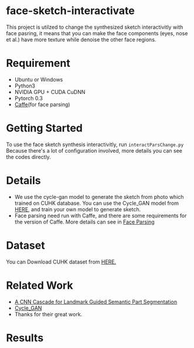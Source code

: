 # face-sketch-interactivate
This project is utilzed to change the synthesized sketch interactivitly with face pasring, it means that you can make the face components (eyes, nose et al.) have more texture while denoise the other face regions.
# Requirement
* Ubuntu or Windows
* Python3
* NVIDIA GPU + CUDA CuDNN
* Pytorch 0.3
* [Caffe](http://cs.nott.ac.uk/~psxasj/download.php?file=caffe-future.tar.gz)(for face parsing)
# Getting Started
To use the face sketch synthesis interactivitly, run ```interactParsChange.py```         
Because there's a lot of configuration involved, more details you can see the codes directly.

# Details
* We use the cycle-gan model to generate the sketch from photo which trained on CUHK database. You can use the Cycle_GAN model from [HERE](https://github.com/junyanz/CycleGAN), and train your own model to generate sketch.
* Face parsing need run with Caffe, and there are some requirements for the version of Caffe. More details can see in [Face Parsing](http://aaronsplace.co.uk/papers/jackson2016guided/index.html)
# Dataset
You can Download CUHK dataset from [HERE.](http://mmlab.ie.cuhk.edu.hk/archive/facesketch.html)
# Related Work
* [A CNN Cascade for Landmark Guided Semantic Part Segmentation](http://aaronsplace.co.uk/papers/jackson2016guided/index.html)
* [Cycle_GAN](https://github.com/junyanz/CycleGAN)
* Thanks for their great work.
# Results




